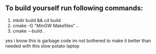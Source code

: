 ## To build yourself run following commands:
1. mkdir build && cd build
2. cmake -G "MinGW Makefiles" ..
3. cmake --build .

yes i know this is garbage code im not bothered to make it better than needed with this slow potato laptop